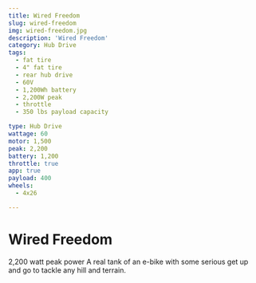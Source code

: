 ```yaml
---
title: Wired Freedom
slug: wired-freedom
img: wired-freedom.jpg
description: 'Wired Freedom'
category: Hub Drive
tags:
  - fat tire
  - 4" fat tire
  - rear hub drive
  - 60V
  - 1,200Wh battery
  - 2,200W peak
  - throttle
  - 350 lbs payload capacity

type: Hub Drive
wattage: 60
motor: 1,500
peak: 2,200
battery: 1,200
throttle: true
app: true
payload: 400
wheels:
  - 4x26

---
```


# Wired Freedom

2,200 watt peak power
A real tank of an e-bike with some serious get up and go to tackle any hill and terrain.
